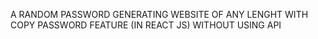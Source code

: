 A RANDOM PASSWORD GENERATING WEBSITE OF ANY LENGHT WITH COPY PASSWORD FEATURE (IN REACT JS) WITHOUT USING API
